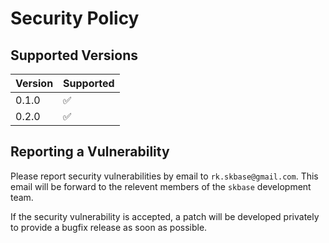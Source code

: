 # Security Policy

## Supported Versions

| Version | Supported          |
| ------- | ------------------ |
| 0.1.0   | :white_check_mark: |
| 0.2.0   | :white_check_mark: |

## Reporting a Vulnerability

Please report security vulnerabilities by email to `rk.skbase@gmail.com`.
This email will be forward to the relevent members of the `skbase` development team.

If the security vulnerability is accepted, a patch will be developed privately to provide a bugfix release as soon as possible.
